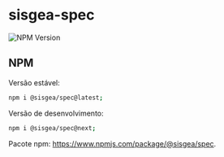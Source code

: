 # sisgea-spec

![NPM Version](https://img.shields.io/npm/v/%40sisgea%2Fspec)

## NPM

Versão estável:

```sh
npm i @sisgea/spec@latest;
```

Versão de desenvolvimento:

```sh
npm i @sisgea/spec@next;
```

Pacote npm: <https://www.npmjs.com/package/@sisgea/spec>.
